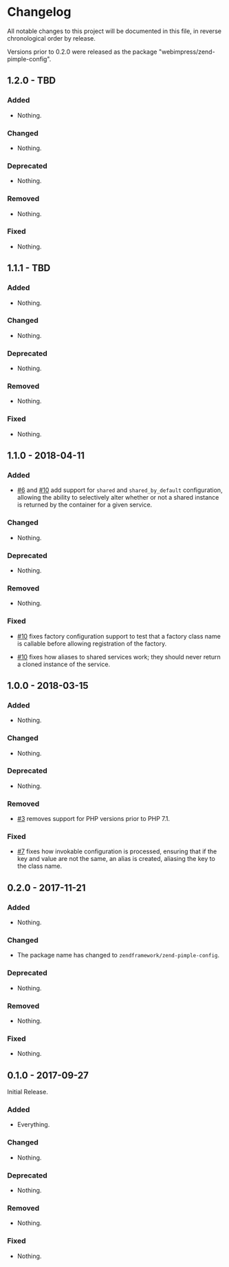 # Changelog

All notable changes to this project will be documented in this file, in reverse chronological order by release.

Versions prior to 0.2.0 were released as the package "webimpress/zend-pimple-config".

## 1.2.0 - TBD

### Added

- Nothing.

### Changed

- Nothing.

### Deprecated

- Nothing.

### Removed

- Nothing.

### Fixed

- Nothing.

## 1.1.1 - TBD

### Added

- Nothing.

### Changed

- Nothing.

### Deprecated

- Nothing.

### Removed

- Nothing.

### Fixed

- Nothing.

## 1.1.0 - 2018-04-11

### Added

- [#6](https://github.com/zendframework/zend-pimple-config/pull/6) and
  [#10](https://github.com/zendframework/zend-pimple-config/pull/10) add
  support for `shared` and `shared_by_default` configuration, allowing the
  ability to selectively alter whether or not a shared instance is returned by
  the container for a given service.

### Changed

- Nothing.

### Deprecated

- Nothing.

### Removed

- Nothing.

### Fixed

- [#10](https://github.com/zendframework/zend-pimple-config/pull/10) fixes
  factory configuration support to test that a factory class name is callable
  before allowing registration of the factory.

- [#10](https://github.com/zendframework/zend-pimple-config/pull/10) fixes
  how aliases to shared services work; they should never return a cloned
  instance of the service.

## 1.0.0 - 2018-03-15

### Added

- Nothing.

### Changed

- Nothing.

### Deprecated

- Nothing.

### Removed

- [#3](https://github.com/zendframework/zend-pimple-config/pull/3)
  removes support for PHP versions prior to PHP 7.1.

### Fixed

- [#7](https://github.com/zendframework/zend-pimple-config/pull/7) fixes how
  invokable configuration is processed, ensuring that if the key and value are not
  the same, an alias is created, aliasing the key to the class name.

## 0.2.0 - 2017-11-21

### Added

- Nothing.

### Changed

- The package name has changed to `zendframework/zend-pimple-config`.

### Deprecated

- Nothing.

### Removed

- Nothing.

### Fixed

- Nothing.

## 0.1.0 - 2017-09-27

Initial Release.

### Added

- Everything.

### Changed

- Nothing.

### Deprecated

- Nothing.

### Removed

- Nothing.

### Fixed

- Nothing.
